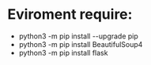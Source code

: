 # Eviroment require: #
- python3 -m pip install --upgrade pip
- python3 -m pip install BeautifulSoup4
- python3 -m pip install flask
